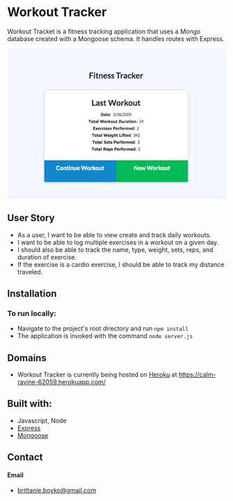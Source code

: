 # Workout Tracker

Workout Tracket is a fitness tracking application that uses a Mongo database created with a Mongoose schema. It handles routes with Express.

![fitnessTracker](public/assets/images/fitnessTracker.png)

## User Story

* As a user, I want to be able to view create and track daily workouts.
* I want to be able to log multiple exercises in a workout on a given day.
* I should also be able to track the name, type, weight, sets, reps, and duration of exercise.
* If the exercise is a cardio exercise, I should be able to track my distance traveled.

## Installation
### To run locally:
* Navigate to the project's root directory and run `npm install`
* The application is invoked with the command `node server.js`

## Domains
* Workout Tracker is currently being hosted on [Heroku](https://heroku.com/) at https://calm-ravine-62059.herokuapp.com/


## Built with:
* Javascript, Node
* [Express](https://www.npmjs.com/package/express/)
* [Mongoose](https://www.npmjs.com/package/mongoose)


## Contact
#### Email
* brittanie.boyko@gmail.com
